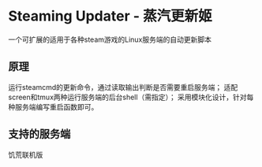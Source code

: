 # Steaming Updater - 蒸汽更新姬
一个可扩展的适用于各种steam游戏的Linux服务端的自动更新脚本

## 原理
运行steamcmd的更新命令，通过读取输出判断是否需要重启服务端；
适配screen和tmux两种运行服务端的后台shell（需指定）；
采用模块化设计，针对每种服务端编写重启函数即可。

## 支持的服务端
饥荒联机版